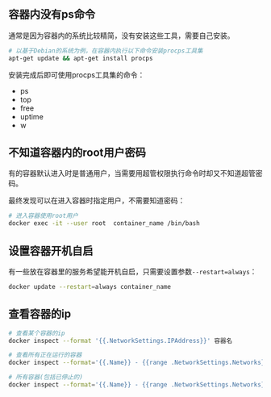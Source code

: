 ## 容器内没有ps命令

通常是因为容器内的系统比较精简，没有安装这些工具，需要自己安装。

```bash
# 以基于Debian的系统为例，在容器内执行以下命令安装procps工具集
apt-get update && apt-get install procps
```

安装完成后即可使用procps工具集的命令：

- ps
- top
- free
- uptime
- w

## 不知道容器内的root用户密码

有的容器默认进入时是普通用户，当需要用超管权限执行命令时却又不知道超管密码。

最终发现可以在进入容器时指定用户，不需要知道密码：

```bash
# 进入容器使用root用户
docker exec -it --user root  container_name /bin/bash
```



## 设置容器开机自启

有一些放在容器里的服务希望能开机自启，只需要设置参数`--restart=always`：

```bash
docker update --restart=always container_name
```

## 查看容器的ip

```bash
# 查看某个容器的ip
docker inspect --format '{{.NetworkSettings.IPAddress}}' 容器名

# 查看所有正在运行的容器
docker inspect --format='{{.Name}} - {{range .NetworkSettings.Networks}}{{.IPAddress}}{{end}}' $(docker ps -q)

# 所有容器(包括已停止的)
docker inspect --format='{{.Name}} - {{range .NetworkSettings.Networks}}{{.IPAddress}}{{end}}' $(docker ps -aq)
```

